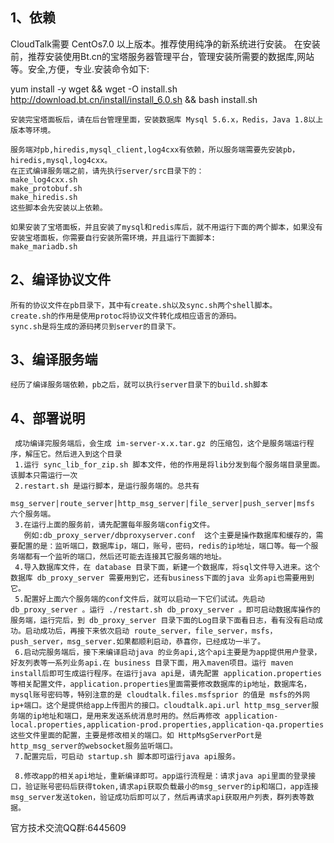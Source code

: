 ## 1、依赖

   CloudTalk需要 CentOs7.0 以上版本。推荐使用纯净的新系统进行安装。
   在安装前，推荐安装使用Bt.cn的宝塔服务器管理平台，管理安装所需要的数据库,网站等。安全,方便，专业.安装命令如下:

   yum install -y wget && wget -O install.sh http://download.bt.cn/install/install_6.0.sh && bash install.sh

    安装完宝塔面板后，请在后台管理里面，安装数据库 Mysql 5.6.x，Redis，Java 1.8以上版本等环境。

	服务端对pb,hiredis,mysql_client,log4cxx有依赖，所以服务端需要先安装pb，hiredis,mysql,log4cxx。
	在正式编译服务端之前，请先执行server/src目录下的：
	make_log4cxx.sh
	make_protobuf.sh
	make_hiredis.sh
	这些脚本会先安装以上依赖。

	如果安装了宝塔面板，并且安装了mysql和redis库后，就不用运行下面的两个脚本，如果没有安装宝塔面板，你需要自行安装所需环境，并且运行下面脚本:
    make_mariadb.sh
	
## 2、编译协议文件
	
	所有的协议文件在pb目录下，其中有create.sh以及sync.sh两个shell脚本。
	create.sh的作用是使用protoc将协议文件转化成相应语言的源码。
	sync.sh是将生成的源码拷贝到server的目录下。
	
## 3、编译服务端
	
	经历了编译服务端依赖，pb之后，就可以执行server目录下的build.sh脚本
	
## 4、部署说明
 
     成功编译完服务端后，会生成 im-server-x.x.tar.gz 的压缩包，这个是服务端运行程序，解压它。然后进入到这个目录
     1.运行 sync_lib_for_zip.sh 脚本文件，他的作用是将lib分发到每个服务端目录里面。该脚本只需运行一次
     2.restart.sh 是运行脚本，是运行服务端的。总共有             
       msg_server|route_server|http_msg_server|file_server|push_server|msfs  六个服务端。
     3.在运行上面的服务前，请先配置每年服务端config文件。
       例如:db_proxy_server/dbproxyserver.conf  这个主要是操作数据库和缓存的，需要配置的是：监听端口，数据库ip，端口，账号，密码，redis的ip地址，端口等。每一个服务端都有一个监听的端口，然后还可能去连接其它服务端的地址。
     4.导入数据库文件，在 database 目录下面，新建一个数据库，将sql文件导入进来。这个数据库 db_proxy_server 需要用到它，还有business下面的java 业务api也需要用到它。
     5.配置好上面六个服务端的conf文件后，就可以启动一下它们试试。先启动 db_proxy_server 。运行 ./restart.sh db_proxy_server 。即可启动数据库操作的服务端，运行完后，到 db_proxy_server 目录下面的Log目录下面看日志，看有没有启动成功。启动成功后，再接下来依次启动 route_server，file_server，msfs，push_server，msg_server.如果都顺利启动，恭喜你，已经成功一半了。
     6.启动完服务端后，接下来编译启动java 的业务api,这个api主要是为app提供用户登录，好友列表等一系列业务api.在 business 目录下面，用入maven项目。运行 maven install后即可生成运行程序。在运行java api是，请先配置 application.properties 等相关配置文件，application.properties里面需要修改数据库的ip地址，数据库名，mysql账号密码等，特别注意的是 cloudtalk.files.msfsprior 的值是 msfs的外网ip+端口。这个是提供给app上传图片的接口。cloudtalk.api.url http_msg_server服务端的ip地址和端口，是用来发送系统消息时用的。然后再修改 application-local.properties,application-prod.properties,application-qa.properties 这些文件里面的配置，主要是修改相关的端口。如 HttpMsgServerPort是http_msg_server的websocket服务监听端口。
     7.配置完后，可启动 startup.sh 脚本即可运行java api服务。

     8.修改app的相关api地址，重新编译即可。app运行流程是：请求java api里面的登录接口，验证账号密码后获得token,请求api获取负载最小的msg_server的ip和端口，app连接msg_server发送token，验证成功后即可以了，然后再请求api获取用户列表，群列表等数据。




   官方技术交流QQ群:6445609